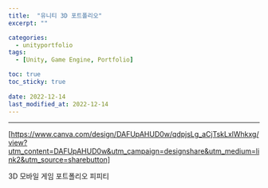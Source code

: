 ```yaml
---
title:  "유니티 3D 포트폴리오"
excerpt: ""

categories:
  - unityportfolio
tags:
  - [Unity, Game Engine, Portfolio]

toc: true
toc_sticky: true
 
date: 2022-12-14
last_modified_at: 2022-12-14
---
```

---

[https://www.canva.com/design/DAFUpAHUD0w/qdpjsLg_aCjTskLxlWhkxg/view?utm_content=DAFUpAHUD0w&utm_campaign=designshare&utm_medium=link2&utm_source=sharebutton]

3D 모바일 게임 포트폴리오 피피티